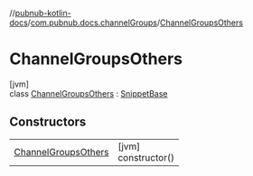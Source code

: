 //[pubnub-kotlin-docs](../../../index.md)/[com.pubnub.docs.channelGroups](../index.md)/[ChannelGroupsOthers](index.md)

# ChannelGroupsOthers

[jvm]\
class [ChannelGroupsOthers](index.md) : [SnippetBase](../../com.pubnub.docs/-snippet-base/index.md)

## Constructors

| | |
|---|---|
| [ChannelGroupsOthers](-channel-groups-others.md) | [jvm]<br>constructor() |
